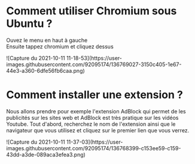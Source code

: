 <div>
  <h1>Comment utiliser Chromium sous Ubuntu ?</h1>
  <p> Ouvez le menu en haut à gauche </br>
    Ensuite tappez chromium et cliquez dessus
    </p>
</div>![Capture du 2021-10-11 11-18-53](https://user-images.githubusercontent.com/92095174/136769027-3150c405-1e67-44e3-a360-6dfe56fb6caa.png)



<div>
  <h1> Comment installer une extension ? </h1>
  <p>Nous allons prendre pour exemple l'extension AdBlock qui permet de les publicités sur les sites web et AdBlock est très pratique sur les vidéos Youtube.
    Tout d'abord, recherchez le nom de l'extension ainsi que le navigateur que vous utilisez et cliquez sur le premier lien que vous verrez. 
  </p>
  ![Capture du 2021-10-11 11-37-03](https://user-images.githubusercontent.com/92095174/136768399-c153ee59-c159-43dd-a3de-089aca3efea3.png)
</div>
